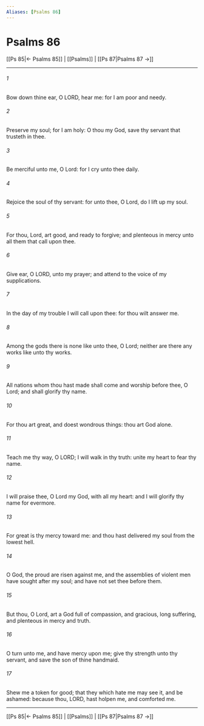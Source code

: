 ```yaml
---
Aliases: [Psalms 86]
---
```

# Psalms 86

[[Ps 85|← Psalms 85]] | [[Psalms]] | [[Ps 87|Psalms 87 →]]
***



###### 1 
Bow down thine ear, O LORD, hear me: for I am poor and needy. 

###### 2 
Preserve my soul; for I am holy: O thou my God, save thy servant that trusteth in thee. 

###### 3 
Be merciful unto me, O Lord: for I cry unto thee daily. 

###### 4 
Rejoice the soul of thy servant: for unto thee, O Lord, do I lift up my soul. 

###### 5 
For thou, Lord, art good, and ready to forgive; and plenteous in mercy unto all them that call upon thee. 

###### 6 
Give ear, O LORD, unto my prayer; and attend to the voice of my supplications. 

###### 7 
In the day of my trouble I will call upon thee: for thou wilt answer me. 

###### 8 
Among the gods there is none like unto thee, O Lord; neither are there any works like unto thy works. 

###### 9 
All nations whom thou hast made shall come and worship before thee, O Lord; and shall glorify thy name. 

###### 10 
For thou art great, and doest wondrous things: thou art God alone. 

###### 11 
Teach me thy way, O LORD; I will walk in thy truth: unite my heart to fear thy name. 

###### 12 
I will praise thee, O Lord my God, with all my heart: and I will glorify thy name for evermore. 

###### 13 
For great is thy mercy toward me: and thou hast delivered my soul from the lowest hell. 

###### 14 
O God, the proud are risen against me, and the assemblies of violent men have sought after my soul; and have not set thee before them. 

###### 15 
But thou, O Lord, art a God full of compassion, and gracious, long suffering, and plenteous in mercy and truth. 

###### 16 
O turn unto me, and have mercy upon me; give thy strength unto thy servant, and save the son of thine handmaid. 

###### 17 
Shew me a token for good; that they which hate me may see it, and be ashamed: because thou, LORD, hast holpen me, and comforted me.

***
[[Ps 85|← Psalms 85]] | [[Psalms]] | [[Ps 87|Psalms 87 →]]
